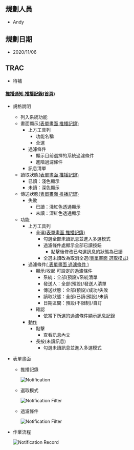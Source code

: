 ## <div id="user">規劃人員</div>
  * Andy

## <div id="updatedate">規劃日期</div>
  * 2020/11/06

## <div id="trac">TRAC</div>
  * 待補

#### [<div id="notification_log">推播通知.推播記錄<path>(首頁)</path></div>](README.md)
* 規格說明
  * 列入系統功能
  * 畫面顯示[(表單畫面 推播記錄)](#image_record)
    * 上方工具列
      * 功能名稱
      * 全選
    * 過濾條件
      * 顯示目前選擇的系統過濾條件
      * 進階過濾條件
    * 訊息清單
  * 讀取狀態[(表單畫面 推播記錄)](#image_record)
    * 已讀：淺色顯示
    * 未讀：深色顯示
  * 傳送狀態[(表單畫面 推播記錄)](#image_record)
    * 失敗
      * 已讀：淺紅色透通顯示
      * 未讀：深紅色透通顯示
  * 功能
    * 上方工具列
      * 全選[(表單畫面 推播記錄)](#image_record)
        * 勾選全部未讀訊息並進入多選模式
        * 過濾條件處顯示全部已讀按鈕
          * 點擊後修改已勾選訊息的狀態為已讀
        * 全選未讀改為取消全選[(表單畫面 選取模式)](#image_selected)
    * 過濾條件[( 表單畫面 過濾條件 )](#image_filter)
      * 顯示/收起 可設定的過濾條件
        * 系統：全部(預設)/系統清單
        * 發送人：全部(預設)/發送人清單
        * 傳送狀態：全部(預設)/成功/失敗
        * 讀取狀態：全部/已讀(預設)/未讀
        * 日期區間：預設(不限制)/自訂
      * 確認
        * 依當下所選的過濾條件顯示訊息記錄
    * [動作](#workflow)
      * 點擊
        * 查看訊息內文
      * 長按(未讀訊息)
        * 勾選未讀訊息並進入多選模式
* 表單畫面
  * <p id="image_record">推播記錄</p>
  
    ![Notification](./image/notification.png)

  * <p id="image_selected">選取模式</p>
  
    ![Notification Filter](./image/notification_filter_selected.png)
  * <p id="image_filter">過濾條件</p>
  
    ![Notification Filter](./image/notification_filter.png)

* <p id="workflow">作業流程</p>

  ![Notification Record](./image/workflow_record.png)
